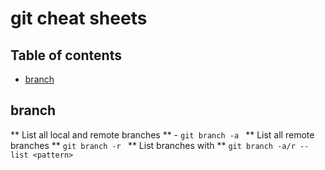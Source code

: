 # git cheat sheets

## Table of contents
- [branch](https://github.com/rajsherror404/Lifelong_Learning/new/master/_cheat_sheets#branch)


branch
---------  

** List all local and remote branches ** - ```git branch -a ```
** List all remote branches ** ```git branch -r ```
** List branches with <pattern> ** ```git branch -a/r --list <pattern>```

